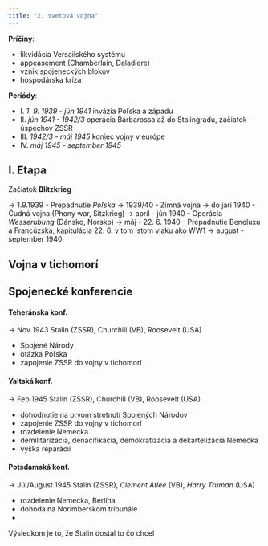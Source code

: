 ```yaml
---
title: "2. svetová vojna"
---
```


**Príčiny**:
- likvidácia Versailského systému
- appeasement (Chamberlain, Daladiere)
- vznik spojeneckých blokov
- hospodárska kríza

**Periódy**:
- I. *1. 9. 1939 - jún 1941*
	invázia Poľska a západu
- II. *jún 1941 - 1942/3*
	operácia Barbarossa až do Stalingradu, začiatok úspechov ZSSR
- III. *1942/3 - máj 1945*
	koniec vojny v európe
- IV. *máj 1945 - september 1945*

## I. Etapa

Začiatok **Blitzkrieg**

-> 1.9.1939 - Prepadnutie *Poľska*
-> 1939/40 - Zimná vojna
-> do jari 1940 - Čudná vojna (Phony war, Sitzkrieg)
-> apríl - jún 1940 - Operácia *Wesserubung* (Dánsko, Nórsko)
-> máj - 22. 6. 1940 - Prepadnutie Beneluxu a Francúzska, kapitulácia 22. 6. v tom istom vlaku ako WW1
-> august - september 1940


## Vojna v tichomorí











## Spojenecké konferencie

#### Teheránska konf.
-> Nov 1943 
Stalin (ZSSR), Churchill (VB), Roosevelt (USA)

- Spojené Národy
- otázka Poľska
- zapojenie ZSSR do vojny v tichomorí

#### Yaltská konf.
-> Feb 1945
Stalin (ZSSR), Churchill (VB), Roosevelt (USA)

- dohodnutie na prvom stretnutí Spojených Národov
- zapojenie ZSSR do vojny v tichomorí
- rozdelenie Nemecka
- demilitarizácia, denacifikácia, demokratizácia a dekartelizácia Nemecka
- výška reparácií

#### Potsdamská konf.
-> Júl/August 1945
Stalin (ZSSR), *Clement Atlee* (VB), *Harry Truman* (USA)
- rozdelenie Nemecka, Berlína
- dohoda na Norimberskom tribunále
- 

Výsledkom je to, že Stalin dostal to čo chcel